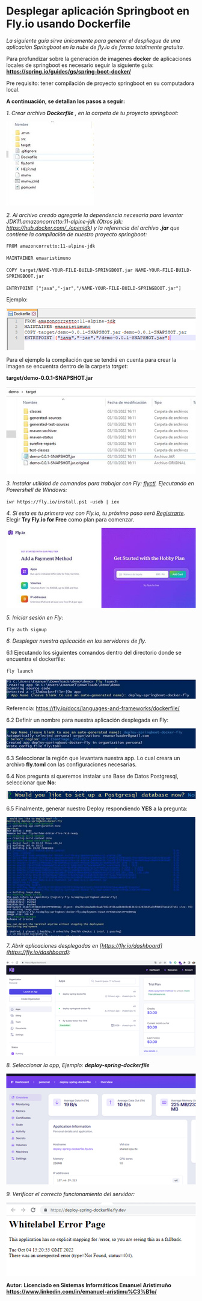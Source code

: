 # Desplegar aplicación Springboot en Fly.io usando Dockerfile

*La siguiente guía sirve únicamente para generar el despliegue de una aplicación Springboot en la nube de fly.io de forma totalmente gratuita.*

Para profundizar sobre la generación de imagenes **docker** de aplicaciones locales de springboot es necesario seguir la siguiente guía: [ **https://spring.io/guides/gs/spring-boot-docker/** ](https://spring.io/guides/gs/spring-boot-docker/)


Pre requisito: tener compilación de proyecto springboot en su computadora local.


**A continuación, se detallan los pasos a seguir:**

*1. Crear archivo **Dockerfile** , en la carpeta de tu proyecto springboot:*

![](img/image001.jpg)

*2. Al archivo creado agregarle la dependencia necesaria para levantar JDK11:amazoncorretto:11-alpine-jdk (Otros jdk: https://hub.docker.com/_/openjdk) y la referencia del archivo **.jar** que contiene la compilación de nuestro proyecto springboot:*


	FROM amazoncorretto:11-alpine-jdk
 
	MAINTAINER emaaristimuno
 
	COPY target/NAME-YOUR-FILE-BUILD-SPRINGBOOT.jar NAME-YOUR-FILE-BUILD-SPRINGBOOT.jar
 
	ENTRYPOINT ["java","-jar","/NAME-YOUR-FILE-BUILD-SPRINGBOOT.jar"]

Ejemplo:

![](img/image002.png)

Para el ejemplo la compilación que se tendrá en cuenta para crear la imagen se encuentra dentro de la carpeta  *target*:

**target/demo-0.0.1-SNAPSHOT.jar**

![](img/image003.jpg)

*3. Instalar utilidad de comandos para trabajar con Fly:  [flyctl](https://fly.io/docs/hands-on/install-flyctl/). Ejecutando en Powershell de Windows:*

`iwr https://fly.io/install.ps1 -useb | iex`


*4. Si esta es tu primera vez con Fly.io, tu próximo paso será [Registrarte](https://fly.io/docs/hands-on/sign-up/).*
 Elegir  **Try Fly.io for Free**  como plan para comenzar.


![](img/image004.jpg)

*5. Iniciar sesión en Fly:*

 `fly auth signup`

*6. Desplegar nuestra aplicación en los servidores de fly.*

6.1 Ejecutando los siguientes comandos dentro del directorio donde se encuentra el dockerfile:

 `fly launch`
 
 ![](img/image005.jpg)


Referencia: https://fly.io/docs/languages-and-frameworks/dockerfile/

6.2 Definir un nombre para nuestra aplicación desplegada en Fly:
  
  
![](img/image006.jpg)


6.3 Seleccionar la región que levantara nuestra app. Lo cual creara un archivo  **fly.toml**  con las configuraciones necesarias.

6.4 Nos pregunta si queremos instalar una Base de Datos Postgresql, seleccionar que  **No**:

![](img/image007.png)

6.5 Finalmente, generar nuestro Deploy respondiendo **YES** a la pregunta:

![](img/image008.jpg)

*7. Abrir aplicaciones desplegadas en [https://fly.io/dashboard](https://fly.io/dashboard):*

![](img/image009.png)

*8. Seleccionar la app, Ejemplo:  **deploy-spring-dockerfile***

![](img/image010.png)

*9. Verificar el correcto funcionamiento del servidor:*

![](img/image011.png)

**Autor: Licenciado en Sistemas Informáticos Emanuel Aristimuño https://www.linkedin.com/in/emanuel-aristimu%C3%B1o/** 